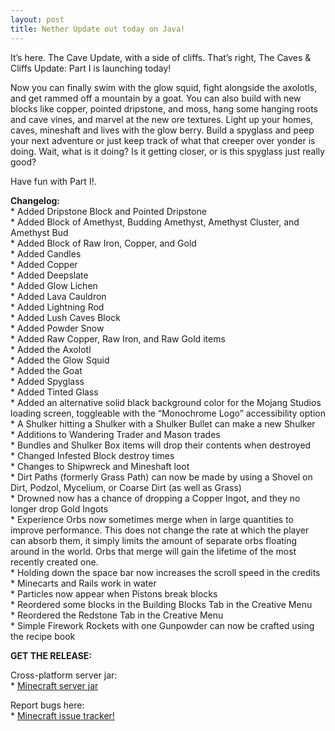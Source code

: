 ```yaml
---
layout: post
title: Nether Update out today on Java!
---
```


It’s here. The Cave Update, with a side of cliffs. That’s right, The Caves & Cliffs Update: Part I is launching today!<br>

Now you can finally swim with the glow squid, fight alongside the axolotls, and get rammed off a mountain by a goat. You can also build with new blocks like copper, pointed dripstone, and moss, hang some hanging roots and cave vines, and marvel at the new ore textures. Light up your homes, caves, mineshaft and lives with the glow berry. Build a spyglass and peep your next adventure or just keep track of what that creeper over yonder is doing. Wait, what is it doing? Is it getting closer, or is this spyglass just really good?<br>

Have fun with Part I!.<br>

**Changelog:**<br>
\* Added Dripstone Block and Pointed Dripstone<br>
\* Added Block of Amethyst, Budding Amethyst, Amethyst Cluster, and Amethyst Bud<br>
\* Added Block of Raw Iron, Copper, and Gold<br>
\* Added Candles<br>
\* Added Copper<br>
\* Added Deepslate<br>
\* Added Glow Lichen<br>
\* Added Lava Cauldron<br>
\* Added Lightning Rod<br>
\* Added Lush Caves Block<br>
\* Added Powder Snow<br>
\* Added Raw Copper, Raw Iron, and Raw Gold items<br>
\* Added the Axolotl<br>
\* Added the Glow Squid<br>
\* Added the Goat<br>
\* Added Spyglass<br>
\* Added Tinted Glass<br>
\* Added an alternative solid black background color for the Mojang Studios loading screen, toggleable with the “Monochrome Logo” accessibility option<br>
\* A Shulker hitting a Shulker with a Shulker Bullet can make a new Shulker<br>
\* Additions to Wandering Trader and Mason trades<br>
\* Bundles and Shulker Box items will drop their contents when destroyed<br>
\* Changed Infested Block destroy times<br>
\* Changes to Shipwreck and Mineshaft loot<br>
\* Dirt Paths (formerly Grass Path) can now be made by using a Shovel on Dirt, Podzol, Mycelium, or Coarse Dirt (as well as Grass)<br>
\* Drowned now has a chance of dropping a Copper Ingot, and they no longer drop Gold Ingots<br>
\* Experience Orbs now sometimes merge when in large quantities to improve performance. This does not change the rate at which the player can absorb them, it simply limits the amount of separate orbs floating around in the world. Orbs that merge will gain the lifetime of the most recently created one.<br>
\* Holding down the space bar now increases the scroll speed in the credits<br>
\* Minecarts and Rails work in water<br>
\* Particles now appear when Pistons break blocks<br>
\* Reordered some blocks in the Building Blocks Tab in the Creative Menu<br>
\* Reordered the Redstone Tab in the Creative Menu<br>
\* Simple Firework Rockets with one Gunpowder can now be crafted using the recipe book<br>

**GET THE RELEASE:**<br>

Cross-platform server jar:<br>
\* [Minecraft server jar](https://launcher.mojang.com/v1/objects/0a269b5f2c5b93b1712d0f5dc43b6182b9ab254e/server.jar)<br>

Report bugs here:<br>
\* [Minecraft issue tracker!](https://bugs.mojang.com/browse/MC)<br>
